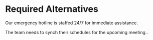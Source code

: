 # Required Alternatives

<!-- 24/7 -->
Our emergency hotline is staffed 24/7 for immediate assistance.

<!-- synch -->
The team needs to synch their schedules for the upcoming meeting..
